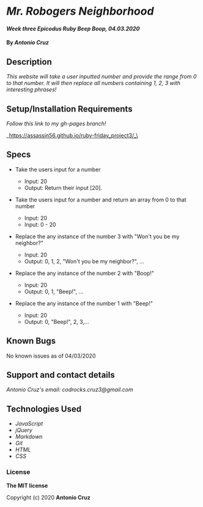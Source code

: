 # _Mr. Robogers Neighborhood_

#### _Week three Epicodus Ruby Beep Boop, 04.03.2020_

#### By _**Antonio Cruz**_

## Description

_This website will take a user inputted number and provide the range from 0 to that number. It will then replace all numbers containing 1, 2, 3 with interesting phrases!_

## Setup/Installation Requirements

_Follow this link to my gh-pages branch!_

_https://assassin56.github.io/ruby-friday_project3/_\

## Specs

* Take the users input for a number
  * Input: 20
  * Output: Return their input [20].

* Take the users input for a number and return an array from 0 to that number
  * Input: 20
  * Input: 0 - 20

* Replace the any instance of the number 3 with "Won't you be my neighbor?"
  * Input: 20
  * Output: 0, 1, 2, "Won't you be my neighbor?", ...

* Replace the any instance of the number 2 with "Boop!"
  * Input: 20
  * Output: 0, 1, "Beep!", ...

* Replace the any instance of the number 1 with "Beep!"
  * Input: 20
  * Output: 0, "Beep!", 2, 3,...

## Known Bugs

No known issues as of 04/03/2020

## Support and contact details

_Antonio Cruz's email:_
_codrocks.cruz3@gmail.com_

## Technologies Used

* _JavaScript_
* _jQuery_
* _Markdown_
* _Git_
* _HTML_
* _CSS_ 

### License

**The MIT license**

Copyright (c) 2020 **Antonio Cruz**